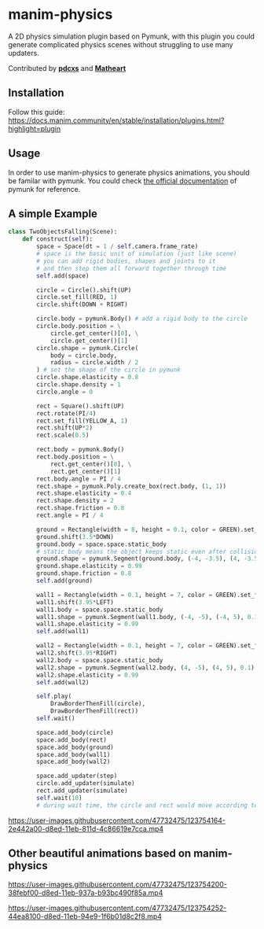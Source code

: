 # manim-physics
A 2D physics simulation plugin based on Pymunk, with this plugin you could generate complicated physics scenes without struggling to use many updaters.

Contributed by [**pdcxs**](https://github.com/pdcxs) and [**Matheart**](https://github.com/Matheart)

## Installation
Follow this guide: https://docs.manim.community/en/stable/installation/plugins.html?highlight=plugin

## Usage
In order to use manim-physics to generate physics animations, you should be familar with pymunk.
You could check [the official documentation](http://www.pymunk.org/en/latest/pymunk.html) of pymunk for reference.

## A simple Example 

```py
class TwoObjectsFalling(Scene):
    def construct(self):
        space = Space(dt = 1 / self.camera.frame_rate) 
        # space is the basic unit of simulation (just like scene)
        # you can add rigid bodies, shapes and joints to it 
        # and then step them all forward together through time
        self.add(space)

        circle = Circle().shift(UP)
        circle.set_fill(RED, 1)
        circle.shift(DOWN + RIGHT)

        circle.body = pymunk.Body() # add a rigid body to the circle
        circle.body.position = \
            circle.get_center()[0], \
            circle.get_center()[1]
        circle.shape = pymunk.Circle(
            body = circle.body,
            radius = circle.width / 2
        ) # set the shape of the circle in pymunk
        circle.shape.elasticity = 0.8
        circle.shape.density = 1
        circle.angle = 0

        rect = Square().shift(UP)
        rect.rotate(PI/4)
        rect.set_fill(YELLOW_A, 1)
        rect.shift(UP*2)
        rect.scale(0.5)

        rect.body = pymunk.Body()
        rect.body.position = \
            rect.get_center()[0], \
            rect.get_center()[1]
        rect.body.angle = PI / 4
        rect.shape = pymunk.Poly.create_box(rect.body, (1, 1))
        rect.shape.elasticity = 0.4
        rect.shape.density = 2
        rect.shape.friction = 0.8
        rect.angle = PI / 4

        ground = Rectangle(width = 8, height = 0.1, color = GREEN).set_fill(GREEN, 1)
        ground.shift(3.5*DOWN)
        ground.body = space.space.static_body 
        # static body means the object keeps static even after collision
        ground.shape = pymunk.Segment(ground.body, (-4, -3.5), (4, -3.5), 0.1)
        ground.shape.elasticity = 0.99
        ground.shape.friction = 0.8
        self.add(ground)

        wall1 = Rectangle(width = 0.1, height = 7, color = GREEN).set_fill(GREEN, 1)
        wall1.shift(3.95*LEFT)
        wall1.body = space.space.static_body
        wall1.shape = pymunk.Segment(wall1.body, (-4, -5), (-4, 5), 0.1)
        wall1.shape.elasticity = 0.99
        self.add(wall1)

        wall2 = Rectangle(width = 0.1, height = 7, color = GREEN).set_fill(GREEN, 1)
        wall2.shift(3.95*RIGHT) 
        wall2.body = space.space.static_body
        wall2.shape = pymunk.Segment(wall2.body, (4, -5), (4, 5), 0.1)
        wall2.shape.elasticity = 0.99
        self.add(wall2)

        self.play(
            DrawBorderThenFill(circle),
            DrawBorderThenFill(rect))
        self.wait()

        space.add_body(circle)
        space.add_body(rect)
        space.add_body(ground)
        space.add_body(wall1)
        space.add_body(wall2)

        space.add_updater(step)
        circle.add_updater(simulate)
        rect.add_updater(simulate)
        self.wait(10)
        # during wait time, the circle and rect would move according to the simulate updater
```




https://user-images.githubusercontent.com/47732475/123754164-2e442a00-d8ed-11eb-811d-4c86619e7cca.mp4



## Other beautiful animations based on manim-physics

https://user-images.githubusercontent.com/47732475/123754200-38febf00-d8ed-11eb-937a-b93bc490f85a.mp4


https://user-images.githubusercontent.com/47732475/123754252-44ea8100-d8ed-11eb-94e9-1f6b01d8c2f8.mp4